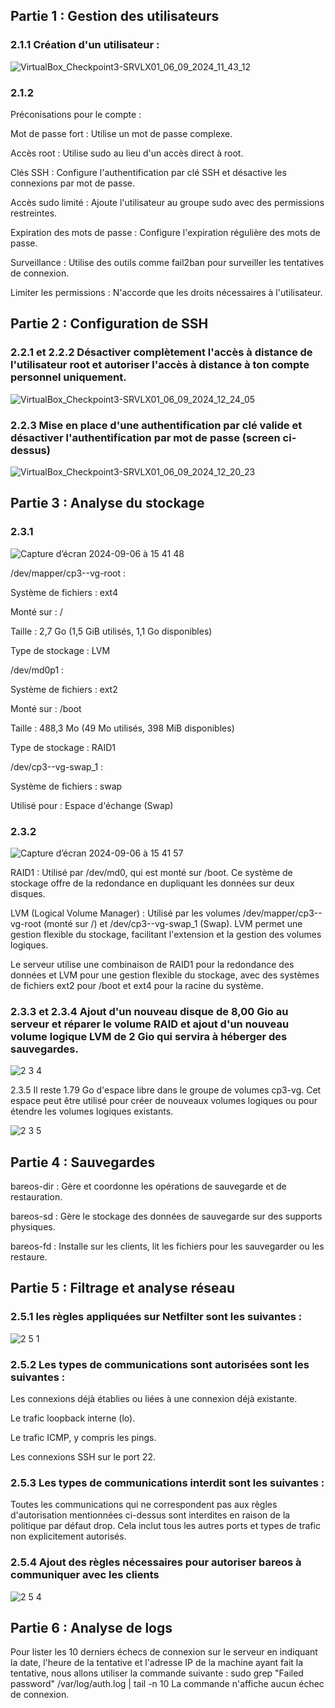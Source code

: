 ## Partie 1 : Gestion des utilisateurs

### 2.1.1 Création d'un utilisateur :

![VirtualBox_Checkpoint3-SRVLX01_06_09_2024_11_43_12](https://github.com/user-attachments/assets/90763aef-17e1-4026-8ff0-a4106bfa3500)

### 2.1.2
Préconisations pour le compte :

Mot de passe fort : Utilise un mot de passe complexe.

Accès root : Utilise sudo au lieu d'un accès direct à root.

Clés SSH : Configure l'authentification par clé SSH et désactive les connexions par mot de passe.

Accès sudo limité : Ajoute l'utilisateur au groupe sudo avec des permissions restreintes.

Expiration des mots de passe : Configure l'expiration régulière des mots de passe.

Surveillance : Utilise des outils comme fail2ban pour surveiller les tentatives de connexion.

Limiter les permissions : N'accorde que les droits nécessaires à l'utilisateur.


## Partie 2 : Configuration de SSH

### 2.2.1 et 2.2.2 Désactiver complètement l'accès à distance de l'utilisateur root et autoriser l'accès à distance à ton compte personnel uniquement.

![VirtualBox_Checkpoint3-SRVLX01_06_09_2024_12_24_05](https://github.com/user-attachments/assets/e5a57150-780e-4ef9-ac7a-5ba7fb32fd22)

### 2.2.3 Mise en place d'une authentification par clé valide et désactiver l'authentification par mot de passe (screen ci-dessus)

![VirtualBox_Checkpoint3-SRVLX01_06_09_2024_12_20_23](https://github.com/user-attachments/assets/ab13bf55-7880-48f6-b01f-261f8cb8c037)

## Partie 3 : Analyse du stockage

### 2.3.1

![Capture d’écran 2024-09-06 à 15 41 48](https://github.com/user-attachments/assets/f2566d7b-cc29-4358-b92f-cac1127312fb)


/dev/mapper/cp3--vg-root :

Système de fichiers : ext4

Monté sur : /

Taille : 2,7 Go (1,5 GiB utilisés, 1,1 Go disponibles)

Type de stockage : LVM


/dev/md0p1 :

Système de fichiers : ext2

Monté sur : /boot

Taille : 488,3 Mo (49 Mo utilisés, 398 MiB disponibles)

Type de stockage : RAID1


/dev/cp3--vg-swap_1 :

Système de fichiers : swap

Utilisé pour : Espace d'échange (Swap)

### 2.3.2

![Capture d’écran 2024-09-06 à 15 41 57](https://github.com/user-attachments/assets/a65c32e2-da86-4248-b071-8bf381a0a42d)


RAID1 :
Utilisé par /dev/md0, qui est monté sur /boot. Ce système de stockage offre de la redondance en dupliquant les données sur deux disques.

LVM (Logical Volume Manager) :
Utilisé par les volumes /dev/mapper/cp3--vg-root (monté sur /) et /dev/cp3--vg-swap_1 (Swap). LVM permet une gestion flexible du stockage, facilitant l'extension et la gestion des volumes logiques.


Le serveur utilise une combinaison de RAID1 pour la redondance des données et LVM pour une gestion flexible du stockage, avec des systèmes de fichiers ext2 pour /boot et ext4 pour la racine du système.

### 2.3.3 et 2.3.4 Ajout d'un nouveau disque de 8,00 Gio au serveur et réparer le volume RAID et ajout d'un nouveau volume logique LVM de 2 Gio qui servira à héberger des sauvegardes.

![2 3 4](https://github.com/user-attachments/assets/2b227345-b88c-4835-8832-1116f26464e6)

2.3.5 Il reste 1.79 Go d'espace libre dans le groupe de volumes cp3-vg. Cet espace peut être utilisé pour créer de nouveaux volumes logiques ou pour étendre les volumes logiques existants.

![2 3 5](https://github.com/user-attachments/assets/a7bd2496-6b47-46b7-83eb-60f1d103b64d)


## Partie 4 : Sauvegardes

bareos-dir : Gère et coordonne les opérations de sauvegarde et de restauration.

bareos-sd : Gère le stockage des données de sauvegarde sur des supports physiques.

bareos-fd : Installe sur les clients, lit les fichiers pour les sauvegarder ou les restaure.


## Partie 5 : Filtrage et analyse réseau

### 2.5.1  les règles appliquées sur Netfilter sont les suivantes : 

![2 5 1](https://github.com/user-attachments/assets/c32cf710-89f0-4257-9712-f6288d2a67d4)


### 2.5.2  Les types de communications sont autorisées sont les suivantes :

Les connexions déjà établies ou liées à une connexion déjà existante.

Le trafic loopback interne (lo).

Le trafic ICMP, y compris les pings.

Les connexions SSH sur le port 22.

### 2.5.3 Les types de communications interdit sont les suivantes : 

Toutes les communications qui ne correspondent pas aux règles d'autorisation mentionnées ci-dessus sont interdites en raison de la politique par défaut drop. Cela inclut tous les autres ports et types de trafic non explicitement autorisés.

### 2.5.4 Ajout des règles nécessaires pour autoriser bareos à communiquer avec les clients

![2 5 4](https://github.com/user-attachments/assets/b8df2f8b-4e45-4959-8546-a522b66b6199)


## Partie 6 : Analyse de logs

Pour lister les 10 derniers échecs de connexion sur le serveur en indiquant la date, l'heure de la tentative et l'adresse IP de la machine ayant fait la tentative, nous allons utiliser la commande suivante : sudo grep "Failed password" /var/log/auth.log | tail -n 10 
La commande n'affiche aucun échec de connexion.
